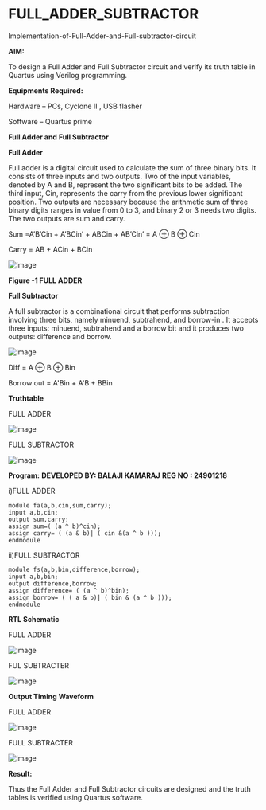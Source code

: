 # FULL_ADDER_SUBTRACTOR

Implementation-of-Full-Adder-and-Full-subtractor-circuit

**AIM:**

To design a Full Adder and Full Subtractor circuit and verify its truth table in Quartus using Verilog programming.

**Equipments Required:**

Hardware – PCs, Cyclone II , USB flasher

Software – Quartus prime

**Full Adder and Full Subtractor**

**Full Adder**

Full adder is a digital circuit used to calculate the sum of three binary bits. It consists of three inputs and two outputs. Two of the input variables, denoted by A and B, represent the two significant bits to be added. The third input, Cin, represents the carry from the previous lower significant position. Two outputs are necessary because the arithmetic sum of three binary digits ranges in value from 0 to 3, and binary 2 or 3 needs two digits. The two outputs are sum and carry.

Sum =A’B’Cin + A’BCin’ + ABCin + AB’Cin’ = A ⊕ B ⊕ Cin 

Carry = AB + ACin + BCin

![image](https://github.com/naavaneetha/FULL_ADDER_SUBTRACTOR/assets/154305477/0f30ba51-5ffb-4198-845f-18e054f675e7)

**Figure -1 FULL ADDER**

**Full Subtractor**

A full subtractor is a combinational circuit that performs subtraction involving three bits, namely minuend, subtrahend, and borrow-in . It accepts three inputs: minuend, subtrahend and a borrow bit and it produces two outputs: difference and borrow.

![image](https://github.com/naavaneetha/FULL_ADDER_SUBTRACTOR/assets/154305477/02b24f51-ab51-4304-9ad6-7b81ffc1ead5)

Diff = A ⊕ B ⊕ Bin 

Borrow out = A'Bin + A'B + BBin

**Truthtable**

FULL ADDER

![image](https://github.com/user-attachments/assets/ae426589-e30a-490c-9db9-3c7924597e5e)


FULL SUBTRACTOR

![image](https://github.com/user-attachments/assets/001000d0-901f-4498-bdf9-52905d860dc3)




**Program:**
**DEVELOPED BY: BALAJI KAMARAJ**
**REG NO : 24901218**


i)FULL ADDER
```
module fa(a,b,cin,sum,carry);
input a,b,cin;
output sum,carry;
assign sum=( (a ^ b)^cin);
assign carry= ( (a & b)| ( cin &(a ^ b )));
endmodule
```

ii)FULL SUBTRACTOR
```
module fs(a,b,bin,difference,borrow);
input a,b,bin;
output difference,borrow;
assign difference= ( (a ^ b)^bin);
assign borrow= ( ( a & b)| ( bin & (a ^ b )));
endmodule
```
**RTL Schematic**

FULL ADDER

![image](https://github.com/user-attachments/assets/cb40e153-44b9-4b9d-8705-08c11821dee7)



FUL SUBTRACTER

![image](https://github.com/user-attachments/assets/1c29a5e4-7732-441d-b90a-08f7de46ebfc)


**Output Timing Waveform**

FULL ADDER

![image](https://github.com/user-attachments/assets/4e89744e-6008-4e3b-9a07-c92a35c50ad4)



FULL SUBTRACTER

![image](https://github.com/user-attachments/assets/7f8497da-ed3f-45a3-8453-d5a72d803a8f)



**Result:**

Thus the Full Adder and Full Subtractor circuits are designed and the truth tables is verified using Quartus software.
